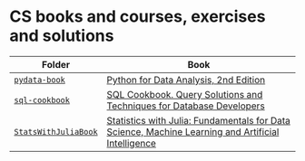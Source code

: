 # CS books and courses, exercises and solutions

| Folder                                             | Book                                                                                                                                               |
| ---                                                | ---                                                                                                                                                |
| [`pydata-book`](./pydata-book)                     | [Python for Data Analysis, 2nd Edition](http://shop.oreilly.com/product/0636920050896.do)                                                          | 
| [`sql-cookbook`](./sql-cookbook)                   | [SQL Cookbook. Query Solutions and Techniques for Database Developers](http://shop.oreilly.com/product/9780596009762.do)                           |  
| [`StatsWithJuliaBook`](./StatsWithJuliaBook)       | [Statistics with Julia: Fundamentals for Data Science, Machine Learning and Artificial Intelligence](https://github.com/h-Klok/StatsWithJuliaBook) |  
